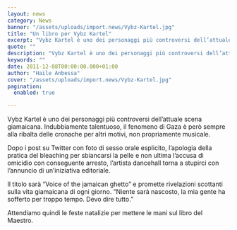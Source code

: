 ```yaml
---
layout: news
category: News
banner: "/assets/uploads/import.news/Vybz-Kartel.jpg"
title: "Un libro per Vybz Kartel"
excerpt: "Vybz Kartel è uno dei personaggi più controversi dell’attuale scena giamaicana. Indubbiamente talentuoso, il fenomeno di Gaza è però sempre alla ribalta delle cronache per altri motivi, non propriamente musicale. Dopo i post su Twitter con foto di sesso orale esplicito, l’apologia della pratica del bleaching per sbiancarsi la pelle e non ultima l’accusa di [&hellip"
quote: ""
description: "Vybz Kartel è uno dei personaggi più controversi dell’attuale scena giamaicana. Indubbiamente talentuoso, il fenomeno di Gaza è però sempre alla ribalta delle cronache per altri motivi, non propriamente musicale. Dopo i post su Twitter con foto di sesso orale esplicito, l’apologia della pratica del bleaching per sbiancarsi la pelle e non ultima l’accusa di [&hellip"
keywords: ""
date: 2011-12-08T00:00:00.000+01:00
author: "Haile Anbessa"
cover: "/assets/uploads/import.news/Vybz-Kartel.jpg"
pagination:
  enabled: true

---
```


Vybz Kartel è uno dei personaggi più controversi dell’attuale scena giamaicana. Indubbiamente talentuoso, il fenomeno di Gaza è però sempre alla ribalta delle cronache per altri motivi, non propriamente musicale.

Dopo i post su Twitter con foto di sesso orale esplicito, l’apologia della pratica del bleaching per sbiancarsi la pelle e non ultima l’accusa di omicidio con conseguente arresto, l’artista dancehall torna a stupirci con l’annuncio di un’iniziativa editoriale.

Il titolo sarà “Voice of the jamaican ghetto” e promette rivelazioni scottanti sulla vita giamaicana di ogni giorno. “Niente sarà nascosto, la mia gente ha sofferto per troppo tempo. Devo dire tutto.”

Attendiamo quindi le feste natalizie per mettere le mani sul libro del Maestro.